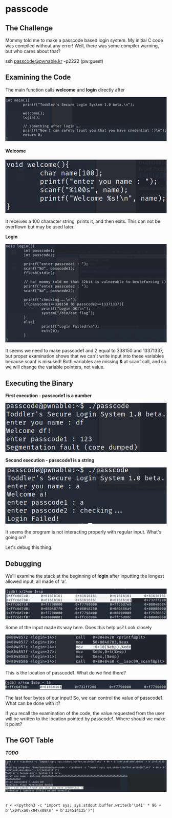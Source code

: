 # passcode



## The Challenge



Mommy told me to make a passcode based login system. My initial C code was compiled without any error! Well, there was some compiler warning, but who cares about that?



ssh passcode@pwnable.kr -p2222 \(pw:guest\)



## Examining the Code



The main function calls **welcome** and **login** directly after



![](/.gitbook/assets/image%20%2815%29.png)



#### Welcome



![](/.gitbook/assets/image%20%289%29.png)



It receives a 100 character string, prints it, and then exits. This can not be overflown but may be used later.



**Login**



![](/.gitbook/assets/image%20%2817%29.png)



It seems we need to make passcode1 and 2 equal to 338150 and 13371337, but proper examination shows that we can't write input into these variables because scanf is misused! Both variables are missing **&** at scanf call, and so we will change the variable pointers, not value.



## Executing the Binary



 **First execution - passcode1 is a number**



![](/.gitbook/assets/image%20%2814%29.png)



**Second execution - passcode1 is a string**



![](/.gitbook/assets/image%20%2816%29.png)



It seems the program is not interacting properly with regular input. What's going on?



Let's debug this thing.



## Debugging



We'll examine the stack at the beginning of **login** after inputting the longest allowed input, all made of 'a'.



![](/.gitbook/assets/image%20%2811%29.png)



Some of the input made its way here. Does this help us? Look closely



![](/.gitbook/assets/image%20%2813%29.png)



This is the location of passcode1. What do we find there?



![](/.gitbook/assets/image%20%2810%29.png)



The last four bytes of our input! So, we can control the value of passcode1. What can be done with it?



If you recall the examination of the code, the value requested from the user will be written to the location pointed by passcode1. Where should we make it point?



## The GOT Table



_**TODO**_



![](/.gitbook/assets/image%20%2812%29.png)



```text

r < <(python3 -c "import sys; sys.stdout.buffer.write(b'\x41' * 96 + b'\x04\xa0\x04\x08\n' + b'134514135')")

```



